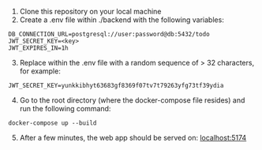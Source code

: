 1. Clone this repository on your local machine 
2. Create a .env file within ./backend with the following variables: 
```
DB_CONNECTION_URL=postgresql://user:password@db:5432/todo
JWT_SECRET_KEY=<key>
JWT_EXPIRES_IN=1h
```
3. Replace <key> within the .env file with a random sequence of > 32 characters, for example: 
```
JWT_SECRET_KEY=yunkkibhyt63683gf8369f07tv7t79263yfg73tf39ydia
```
4. Go to the root directory (where the docker-compose file resides) and run the following command: 
```
docker-compose up --build
```
5. After a few minutes, the web app should be served on: [localhost:5174](http://localhost:5174/)